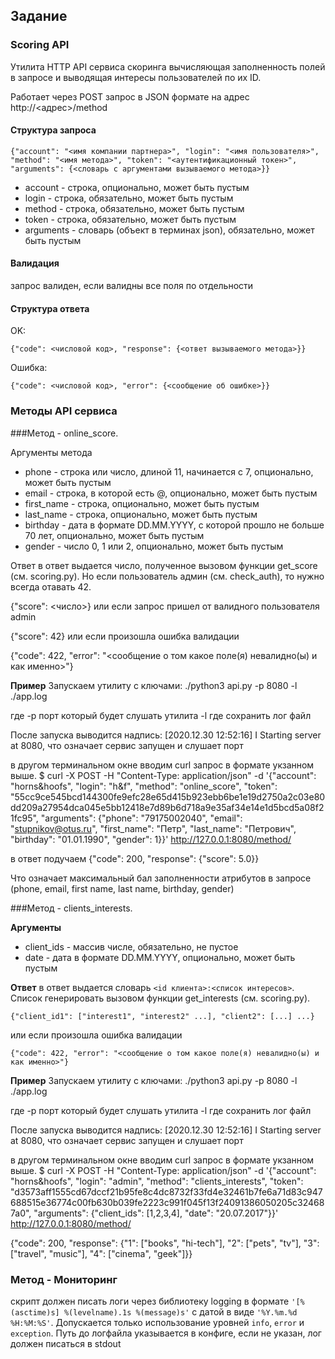 ## Задание
### Scoring API

Утилита HTTP API сервиса скоринга вычисляющая заполненность полей в запросе и выводящая интересы пользователей по их ID. 

Работает через POST запрос в JSON формате на адрес http://<адрес>/method


#### Структура запроса
```
{"account": "<имя компании партнера>", "login": "<имя пользователя>", "method": "<имя метода>", "token": "<аутентификационный токен>", "arguments": {<словарь с аргументами вызываемого метода>}}
```
* account - строка, опционально, может быть пустым
* login - строка, обязательно, может быть пустым
* method - строка, обязательно, может быть пустым
* token - строка, обязательно, может быть пустым
* arguments - словарь (объект в терминах json), обязательно, может быть пустым

#### Валидация
запрос валиден, если валидны все поля по отдельности

#### Структура ответа
OK:
```
{"code": <числовой код>, "response": {<ответ вызываемого метода>}}
```
Ошибка:
```
{"code": <числовой код>, "error": {<сообщение об ошибке>}}
```

### Методы API сервиса

###Метод - online_score.

Аргументы метода
* phone - строка или число, длиной 11, начинается с 7, опционально, может быть пустым
* email - строка, в которой есть @, опционально, может быть пустым
* first_name - строка, опционально, может быть пустым
* last_name - строка, опционально, может быть пустым
* birthday - дата в формате DD.MM.YYYY, с которой прошло не больше 70 лет, опционально, может быть пустым
* gender - число 0, 1 или 2, опционально, может быть пустым

Ответ в ответ выдается число, полученное вызовом функции get_score (см. scoring.py). Но если пользователь админ (см. check_auth), то нужно всегда отавать 42.

{"score": <число>}
или если запрос пришел от валидного пользователя admin

{"score": 42}
или если произошла ошибка валидации

{"code": 422, "error": "<сообщение о том какое поле(я) невалидно(ы) и как именно>"}

__Пример__
Запускаем утилиту с ключами:
./python3 api.py -p 8080 -l ./app.log

где -p порт который будет слушать утилита
    -l где сохранить лог файл

После запуска выводится надпись: [2020.12.30 12:52:16] I Starting server at 8080, что означает сервис запущен и слушает порт

в другом терминальном окне вводим curl запрос в формате укзанном выше.
$ curl -X POST  -H "Content-Type: application/json" -d '{"account": "horns&hoofs", "login": "h&f", "method": "online_score", 
"token": "55cc9ce545bcd144300fe9efc28e65d415b923ebb6be1e19d2750a2c03e80dd209a27954dca045e5bb12418e7d89b6d718a9e35af34e14e1d5bcd5a08f21fc95", 
"arguments": {"phone": "79175002040", "email": "stupnikov@otus.ru", "first_name": "Петр", "last_name": "Петрович", "birthday": "01.01.1990", "gender": 1}}' 
http://127.0.0.1:8080/method/
 
в ответ подучаем
{"code": 200, "response": {"score": 5.0}}

Что означает максимальный бал заполненности атрибутов в запросе (phone, email, first name, last name, birthday, gender)

###Метод - clients_interests.

__Аргументы__
* client_ids - массив числе, обязательно, не пустое
* date - дата в формате DD.MM.YYYY, опционально, может быть пустым

__Ответ__
в ответ выдается словарь `<id клиента>:<список интересов>`. Список генерировать вызовом функции get_interests (см. scoring.py).
```
{"client_id1": ["interest1", "interest2" ...], "client2": [...] ...}
```
или если произошла ошибка валидации
```
{"code": 422, "error": "<сообщение о том какое поле(я) невалидно(ы) и как именно>"}
```

__Пример__
Запускаем утилиту с ключами:
./python3 api.py -p 8080 -l ./app.log

где -p порт который будет слушать утилита
    -l где сохранить лог файл

После запуска выводится надпись: [2020.12.30 12:52:16] I Starting server at 8080, что означает сервис запущен и слушает порт

в другом терминальном окне вводим curl запрос в формате укзанном выше.
$ curl -X POST  -H "Content-Type: application/json" -d '{"account": "horns&hoofs", "login": "admin", "method": "clients_interests", "token": "d3573aff1555cd67dccf21b95fe8c4dc8732f33fd4e32461b7fe6a71d83c947688515e36774c00fb630b039fe2223c991f045f13f24091386050205c324687a0", "arguments": {"client_ids": [1,2,3,4], "date": "20.07.2017"}}' http://127.0.0.1:8080/method/

{"code": 200, "response": {"1": ["books", "hi-tech"], "2": ["pets", "tv"], "3": ["travel", "music"], "4": ["cinema", "geek"]}}


### Метод - Мониторинг
скрипт должен писать логи через библиотеку logging в формате `'[%(asctime)s] %(levelname).1s %(message)s'` c датой в виде `'%Y.%m.%d %H:%M:%S'`. Допускается только использование уровней `info`, `error` и `exception`. Путь до логфайла указывается в конфиге, если не указан, лог должен писаться в stdout

